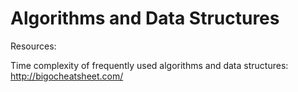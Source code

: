 # Algorithms and Data Structures 


Resources: 

Time complexity of frequently used algorithms and data structures: 
http://bigocheatsheet.com/
